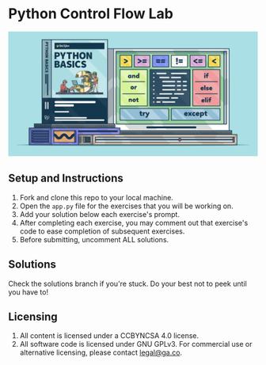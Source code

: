 # Python Control Flow Lab
<p align="center"><img src="./repo_banner.png" /></p>

## Setup and Instructions
1. Fork and clone this repo to your local machine.
1. Open the `app.py` file for the exercises that you will be working on.
1. Add your solution below each exercise's prompt.
1. After completing each exercise, you may comment out that exercise's code to ease completion of subsequent exercises.
1. Before submitting, uncomment ALL solutions.


## Solutions
Check the solutions branch if you're stuck. Do your best not to peek until you have to!


## Licensing
1. All content is licensed under a CC­BY­NC­SA 4.0 license.
2. All software code is licensed under GNU GPLv3. For commercial use or alternative licensing, please contact legal@ga.co.
